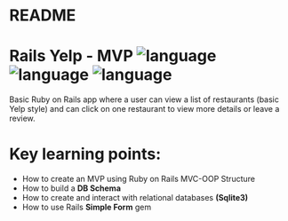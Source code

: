 # README

# Rails Yelp - MVP ![language](https://img.shields.io/badge/language-Ruby-red.svg) ![language](https://img.shields.io/badge/language-HTML-orange.svg) ![language](https://img.shields.io/badge/language-CSS-blueviolet.svg)
Basic Ruby on Rails app where a user can view a list of restaurants (basic Yelp style) and can click on one restaurant to view more details or leave a review.

# Key learning points:
* How to create an MVP using Ruby on Rails MVC-OOP Structure
* How to build a **DB Schema**
* How to create and interact with relational databases **(Sqlite3)**
* How to use Rails **Simple Form** gem
